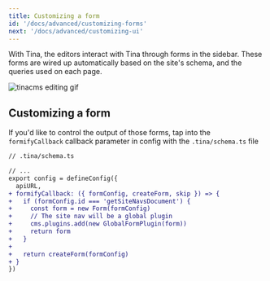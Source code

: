 ```yaml
---
title: Customizing a form
id: '/docs/advanced/customizing-forms'
next: '/docs/advanced/customizing-ui'
---
```


With Tina, the editors interact with Tina through forms in the sidebar. These forms are wired up automatically based on the site's schema, and the queries used on each page.

![tinacms editing gif](/gif/tina-nextjs.gif)

## Customizing a form

If you'd like to control the output of those forms, tap into the `formifyCallback` callback parameter in config with the `.tina/schema.ts` file

```diff
// .tina/schema.ts

// ...
export config = defineConfig({
  apiURL,
+ formifyCallback: ({ formConfig, createForm, skip }) => {
+   if (formConfig.id === 'getSiteNavsDocument') {
+     const form = new Form(formConfig)
+     // The site nav will be a global plugin
+     cms.plugins.add(new GlobalFormPlugin(form))
+     return form
+   }
+
+   return createForm(formConfig)
+ }
})
```
